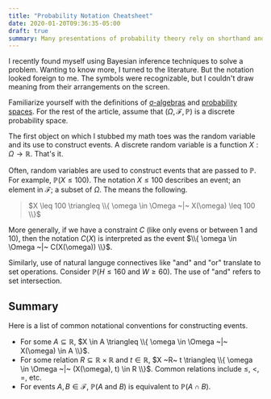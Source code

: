```yaml
---
title: "Probability Notation Cheatsheet"
date: 2020-01-20T09:36:35-05:00
draft: true
summary: Many presentations of probability theory rely on shorthand and intuitive, yet informal, definitions. This can be confusing for those of use just learning the subject or returning to it after years.  Here is a cheat sheet to help you along!
---
```


I recently found myself using Bayesian inference techniques to solve a
problem. Wanting to know more, I turned to the literature. But the notation
looked foreign to me. The symbols were recognizable, but I couldn't draw
meaning from their arrangements on the screen.

Familiarize yourself with the definitions of
[σ-algebras](https://en.wikipedia.org/wiki/%CE%A3-algebra#Definition) and
[probability
spaces](https://en.wikipedia.org/wiki/Probability_space#Definition). For the
rest of the article, assume that $(\Omega,\mathcal{F},\mathbb{P})$ is a
discrete probability space.

The first object on which I stubbed my math toes was the random variable and
its use to construct events. A discrete random variable is a function $X:
\Omega \rightarrow \mathbb{R}$. That's it.

Often, random variables are used to construct events that are passed to
$\mathbb{P}$. For example, $\mathbb{P}(X \leq 100)$. The notation $X \leq
100$ describes an event; an element in $\mathcal{F}$; a subset of $\Omega$.
The means the following.

> $X \leq 100 \triangleq \\{ \omega \in \Omega ~|~ X(\omega)  \leq 100 \\}$

More generally, if we have a constraint $C$ (like only evens or between 1 and
10), then the notation $C(X)$ is interpreted as the event $\\{ \omega \in
\Omega ~|~ C(X(\omega)) \\}$.

Similarly, use of natural languge connectives like "and" and "or" translate
to set operations. Consider $\mathbb{P}(H \leq 160 ~\mathrm{and}~ W \geq
60)$. The use of "and" refers to set intersection.

## Summary

Here is a list of common notational conventions for constructing events.

* For some $A \subseteq \mathbb{R}$,
  $X \in A \triangleq \\{ \omega \in \Omega ~|~ X(\omega) \in A \\}$.
* For some relation $R \subseteq \mathbb{R} \times \mathbb{R}$ and $t \in \mathbb{R}$,
  $X ~R~ t \triangleq \\{ \omega \in \Omega ~|~ (X(\omega), t) \in R \\}$. Common relations include $\leq$, $<$, $=$, etc.
* For events $A,B \in \mathcal{F}$, $\mathbb{P}(A ~\mathrm{and}~ B)$ is equivalent to $\mathbb{P}(A \cap B)$.

